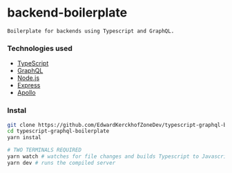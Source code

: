 # backend-boilerplate

```
Boilerplate for backends using Typescript and GraphQL.
```

### Technologies used

- [TypeScript](https://www.typescriptlang.org/)
- [GraphQL](https://graphql.org/)
- [Node.js](https://nodejs.org/en/)
- [Express](https://expressjs.com/)
- [Apollo](https://www.apollographql.com/)

### Instal

```bash
git clone https://github.com/EdwardKerckhofZoneDev/typescript-graphql-boilerplate.git
cd typescript-graphql-boilerplate
yarn instal

# TWO TERMINALS REQUIRED
yarn watch # watches for file changes and builds Typescript to Javascript
yarn dev # runs the compiled server
```
